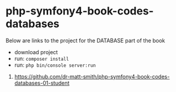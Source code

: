 # php-symfony4-book-codes-databases

Below are links to the project for the DATABASE part of the book

- download project
- run: `composer install`
- run: `php bin/console server:run`


1. https://github.com/dr-matt-smith/php-symfony4-book-codes-databases-01-student

